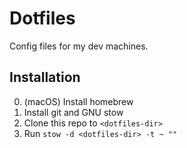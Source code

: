 # Dotfiles

Config files for my dev machines.

## Installation

0. (macOS) Install homebrew
1. Install git and GNU stow
2. Clone this repo to `<dotfiles-dir>`
3. Run `stow -d <dotfiles-dir> -t ~ ""`
